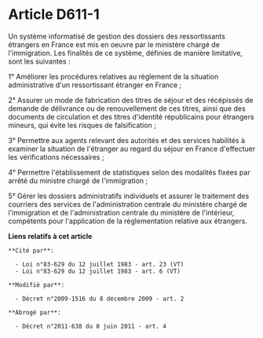 # Article D611-1

Un système informatisé de gestion des dossiers des ressortissants étrangers en France est mis en oeuvre par le ministère
chargé de l'immigration. Les finalités de ce système, définies de manière limitative, sont les suivantes :

1° Améliorer les procédures relatives au règlement de la situation administrative d'un ressortissant étranger en France ;

2° Assurer un mode de fabrication des titres de séjour et des récépissés de demande de délivrance ou de renouvellement de ces
titres, ainsi que des documents de circulation et des titres d'identité républicains pour étrangers mineurs, qui évite les
risques de falsification ;

3° Permettre aux agents relevant des autorités et des services habilités à examiner la situation de l'étranger au regard du
séjour en France d'effectuer les vérifications nécessaires ;

4° Permettre l'établissement de statistiques selon des modalités fixées par arrêté du ministre chargé de l'immigration ;

5° Gérer les dossiers administratifs individuels et assurer le traitement des courriers des services de l'administration
centrale du ministère chargé de l'immigration et de l'administration centrale du ministère de l'intérieur, compétents pour
l'application de la réglementation relative aux étrangers.

**Liens relatifs à cet article**

	**Cité par**:

	  - Loi n°83-629 du 12 juillet 1983 - art. 23 (VT)
	  - Loi n°83-629 du 12 juillet 1983 - art. 6 (VT)

	**Modifié par**:

	  - Décret n°2009-1516 du 8 décembre 2009 - art. 2

	**Abrogé par**:

	  - Décret n°2011-638 du 8 juin 2011 - art. 4
